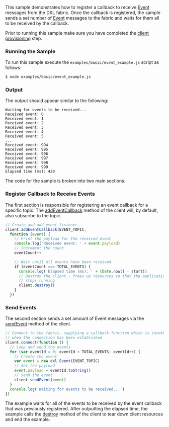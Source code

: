 This sample demonstrates how to register a callback to receive
[Event](Event.html) messages from the DXL fabric. Once the callback is
registered, the sample sends a set number of [Event](Event.html) messages to
the fabric and waits for them all to be received by the callback.

Prior to running this sample make sure you have completed the
[client provisioning](https://github.com/opendxl/opendxl-client-javascript/wiki/Provisioning)
step.

### Running the Sample

To run this sample execute the ``examples/basic/event_example.js`` script as
follows:

```sh
$ node examples/basic/event_example.js
```

### Output

The output should appear similar to the following:

```
Waiting for events to be received...
Received event: 0
Received event: 1
Received event: 2
Received event: 3
Received event: 4
Received event: 5
...
Received event: 994
Received event: 995
Received event: 996
Received event: 997
Received event: 998
Received event: 999
Elapsed time (ms): 420
```
    
The code for the sample is broken into two main sections.

### Register Callback to Receive Events

The first section is responsible for registering an event callback for a
specific topic. The [addEventCallback](Client.html#addEventCallback) method of
the client will, by default, also subscribe to the topic.

```js
// Create and add event listener
client.addEventCallback(EVENT_TOPIC,
  function (event) {
    // Print the payload for the received event
    console.log('Received event: ' + event.payload)
    // Increment the count
    eventCount++

    // Wait until all events have been received
    if (eventCount === TOTAL_EVENTS) {
      console.log('Elapsed time (ms): ' + (Date.now() - start))
      // Destroy the client - frees up resources so that the application
      // stops running
      client.destroy()
    }
  })
```

### Send Events

The second section sends a set amount of Event messages via the
[sendEvent](Client.html#sendEvent) method of the client.

```js
// Connect to the fabric, supplying a callback function which is invoked
// when the connection has been established
client.connect(function () {
  // Loop and send the events
  for (var eventId = 0; eventId < TOTAL_EVENTS; eventId++) {
    // Create the event
    var event = new dxl.Event(EVENT_TOPIC)
    // Set the payload
    event.payload = eventId.toString()
    // Send the event
    client.sendEvent(event)
  }
  console.log('Waiting for events to be received...')
})
```

The example waits for all of the events to be received by the event 
callback that was previously registered. After outputting the elapsed time,
the example calls the [destroy](Client.html#destroy) method of the client to
tear down client resources and end the example.
